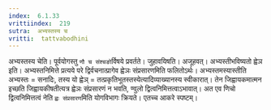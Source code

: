 ```yaml
---
index:  6.1.33
vrittiindex:  219
sutra:  अभ्यस्तस्य च
vritti:  tattvabodhini 
---
```


अभ्यस्तस्य चेति। पूर्वयोगस्तु `णौ च संश्चङो`र्विषये प्रवर्तते। जुहावयिषति। अजूहवत्। अभ्यस्तीभविष्यतो ह्वेञ इति। अभ्यस्तनिमित्ते प्रत्यये परे द्विर्वचनात्प्रागेव ह्वेञः संप्रसारणमिति फलितोऽर्थः। अभ्यस्तमस्यास्तीति अभ्यस्तः = सनादिः, तस्य यो ह्वेञ् = तत्प्रकृतिभूतस्तस्येत्यादिव्याख्यानस्य स्वीकारात्। तेन जिह्वायकमात्मन इच्छति जिह्वायकीषतीत्यत्र ह्वेञः संप्रसारणं न भवति, ण्वुलो द्वित्वनिमित्तत्वाऽभावात्। अत एव णिचो द्वित्वनिमित्तत्वं नेति `ह्वः संप्रसारण`मिति योगविभागः क्रियते। एतच्च आकरे स्पष्टम्। 

